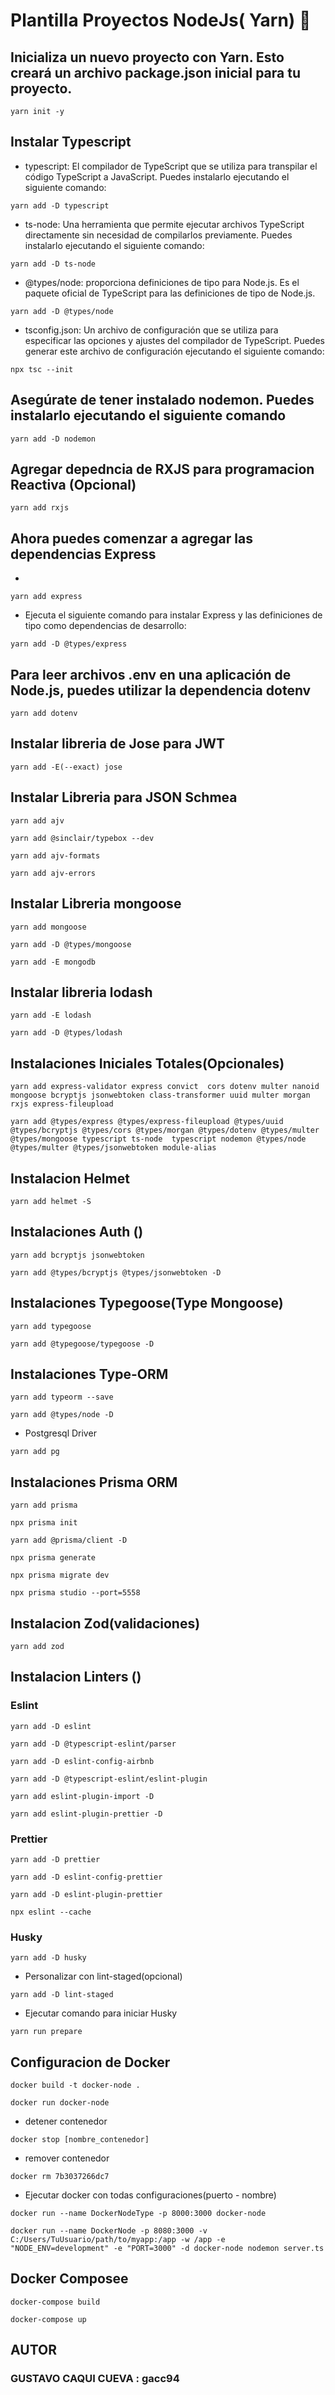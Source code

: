 # Plantilla Proyectos NodeJs( Yarn)  👋

## Inicializa un nuevo proyecto con Yarn. Esto creará un archivo package.json inicial para tu proyecto.
~~~
yarn init -y
~~~
##  Instalar Typescript
* typescript: El compilador de TypeScript que se utiliza para transpilar el código TypeScript a JavaScript. Puedes instalarlo ejecutando el siguiente comando:
~~~
yarn add -D typescript
~~~
* ts-node: Una herramienta que permite ejecutar archivos TypeScript directamente sin necesidad de compilarlos previamente. Puedes instalarlo ejecutando el siguiente comando:
~~~
yarn add -D ts-node
~~~
* @types/node: proporciona definiciones de tipo para Node.js. Es el paquete oficial de TypeScript para las definiciones de tipo de Node.js.
~~~
yarn add -D @types/node
~~~
* tsconfig.json: Un archivo de configuración que se utiliza para especificar las opciones y ajustes del compilador de TypeScript. Puedes generar este archivo de configuración ejecutando el siguiente comando:
~~~
npx tsc --init
~~~
## Asegúrate de tener instalado nodemon. Puedes instalarlo ejecutando el siguiente comando
~~~
yarn add -D nodemon
~~~
## Agregar depedncia de RXJS para programacion Reactiva (Opcional)
~~~
yarn add rxjs
~~~
## Ahora puedes comenzar a agregar las dependencias Express
*
~~~
yarn add express
~~~
* Ejecuta el siguiente comando para instalar Express y las definiciones de tipo como dependencias de desarrollo:
~~~
yarn add -D @types/express 
~~~
## Para leer archivos .env en una aplicación de Node.js, puedes utilizar la dependencia dotenv
~~~
yarn add dotenv
~~~
## Instalar libreria de Jose para JWT
~~~
yarn add -E(--exact) jose
~~~
## Instalar Libreria para JSON Schmea
~~~
yarn add ajv
~~~
~~~
yarn add @sinclair/typebox --dev
~~~
~~~
yarn add ajv-formats
~~~
~~~
yarn add ajv-errors
~~~
## Instalar Libreria mongoose
~~~
yarn add mongoose
~~~
~~~
yarn add -D @types/mongoose
~~~
~~~
yarn add -E mongodb
~~~
## Instalar libreria lodash
~~~
yarn add -E lodash
~~~
~~~
yarn add -D @types/lodash
~~~
## Instalaciones Iniciales Totales(Opcionales)
~~~
yarn add express-validator express convict  cors dotenv multer nanoid mongoose bcryptjs jsonwebtoken class-transformer uuid multer morgan rxjs express-fileupload
~~~
~~~
yarn add @types/express @types/express-fileupload @types/uuid @types/bcryptjs @types/cors @types/morgan @types/dotenv @types/multer @types/mongoose typescript ts-node  typescript nodemon @types/node @types/multer @types/jsonwebtoken module-alias
~~~
## Instalacion Helmet
~~~
yarn add helmet -S
~~~
## Instalaciones Auth ()
~~~
yarn add bcryptjs jsonwebtoken
~~~
~~~
yarn add @types/bcryptjs @types/jsonwebtoken -D
~~~ 
## Instalaciones Typegoose(Type Mongoose)
~~~
yarn add typegoose 
~~~
~~~
yarn add @typegoose/typegoose -D 
~~~
## Instalaciones Type-ORM
~~~
yarn add typeorm --save
~~~
~~~
yarn add @types/node -D
~~~
* Postgresql Driver
~~~
yarn add pg
~~~
## Instalaciones Prisma ORM
~~~
yarn add prisma
~~~
~~~
npx prisma init
~~~
~~~
yarn add @prisma/client -D
~~~
~~~
npx prisma generate
~~~
~~~
npx prisma migrate dev
~~~
~~~
npx prisma studio --port=5558
~~~
## Instalacion Zod(validaciones)
~~~
yarn add zod
~~~
## Instalacion Linters ()
### Eslint
~~~
yarn add -D eslint
~~~
~~~
yarn add -D @typescript-eslint/parser
~~~
~~~
yarn add -D eslint-config-airbnb
~~~
~~~
yarn add -D @typescript-eslint/eslint-plugin
~~~
~~~
yarn add eslint-plugin-import -D
~~~
~~~
yarn add eslint-plugin-prettier -D
~~~
### Prettier
~~~
yarn add -D prettier
~~~
~~~
yarn add -D eslint-config-prettier
~~~
~~~
yarn add -D eslint-plugin-prettier
~~~
~~~
npx eslint --cache
~~~
### Husky
~~~
yarn add -D husky
~~~
* Personalizar con lint-staged(opcional)
~~~
yarn add -D lint-staged
~~~
* Ejecutar comando para iniciar Husky
~~~
yarn run prepare
~~~
## Configuracion de Docker
~~~
docker build -t docker-node .
~~~
~~~
docker run docker-node
~~~
* detener contenedor
~~~
docker stop [nombre_contenedor]
~~~
* remover contenedor
~~~
docker rm 7b3037266dc7
~~~
* Ejecutar docker con todas configuraciones(puerto - nombre)
~~~
docker run --name DockerNodeType -p 8000:3000 docker-node
~~~
~~~
docker run --name DockerNode -p 8080:3000 -v C:/Users/TuUsuario/path/to/myapp:/app -w /app -e "NODE_ENV=development" -e "PORT=3000" -d docker-node nodemon server.ts
~~~
## Docker Composee
~~~
docker-compose build
~~~
~~~
docker-compose up
~~~
## AUTOR

### GUSTAVO CAQUI CUEVA : gacc94
